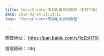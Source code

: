 ```yaml
---
title: CocosCreator简易射击游戏教程（素材下载）
date: 2018-02-04 21:14:11
tags: "CocosCreator简易射击游戏教程"

---
```

网盘地址：
https://pan.baidu.com/s/1qZbH7Xi
<!-- more -->
提取密码：
tdrj